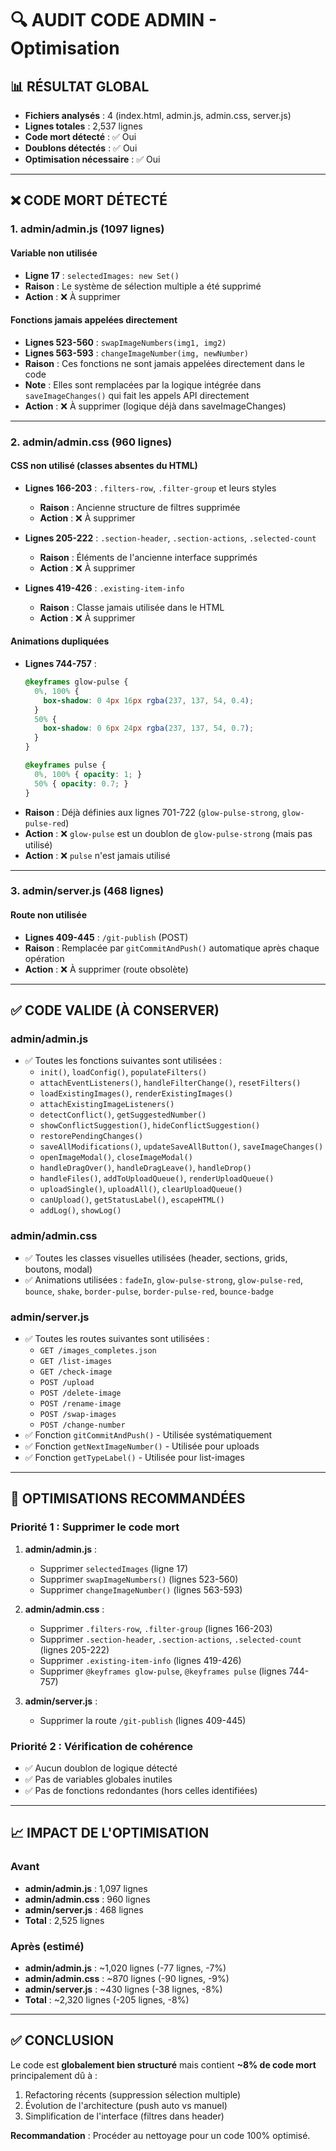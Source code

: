 # 🔍 AUDIT CODE ADMIN - Optimisation

## 📊 RÉSULTAT GLOBAL
- **Fichiers analysés** : 4 (index.html, admin.js, admin.css, server.js)
- **Lignes totales** : 2,537 lignes
- **Code mort détecté** : ✅ Oui
- **Doublons détectés** : ✅ Oui
- **Optimisation nécessaire** : ✅ Oui

---

## ❌ CODE MORT DÉTECTÉ

### 1. **admin/admin.js** (1097 lignes)

#### Variable non utilisée
- **Ligne 17** : `selectedImages: new Set()`
- **Raison** : Le système de sélection multiple a été supprimé
- **Action** : ❌ À supprimer

#### Fonctions jamais appelées directement
- **Lignes 523-560** : `swapImageNumbers(img1, img2)`
- **Lignes 563-593** : `changeImageNumber(img, newNumber)`
- **Raison** : Ces fonctions ne sont jamais appelées directement dans le code
- **Note** : Elles sont remplacées par la logique intégrée dans `saveImageChanges()` qui fait les appels API directement
- **Action** : ❌ À supprimer (logique déjà dans saveImageChanges)

---

### 2. **admin/admin.css** (960 lignes)

#### CSS non utilisé (classes absentes du HTML)
- **Lignes 166-203** : `.filters-row`, `.filter-group` et leurs styles
  - **Raison** : Ancienne structure de filtres supprimée
  - **Action** : ❌ À supprimer

- **Lignes 205-222** : `.section-header`, `.section-actions`, `.selected-count`
  - **Raison** : Éléments de l'ancienne interface supprimés
  - **Action** : ❌ À supprimer

- **Lignes 419-426** : `.existing-item-info`
  - **Raison** : Classe jamais utilisée dans le HTML
  - **Action** : ❌ À supprimer

#### Animations dupliquées
- **Lignes 744-757** : 
  ```css
  @keyframes glow-pulse {
    0%, 100% { 
      box-shadow: 0 4px 16px rgba(237, 137, 54, 0.4);
    }
    50% { 
      box-shadow: 0 6px 24px rgba(237, 137, 54, 0.7);
    }
  }
  
  @keyframes pulse {
    0%, 100% { opacity: 1; }
    50% { opacity: 0.7; }
  }
  ```
- **Raison** : Déjà définies aux lignes 701-722 (`glow-pulse-strong`, `glow-pulse-red`)
- **Action** : ❌ `glow-pulse` est un doublon de `glow-pulse-strong` (mais pas utilisé)
- **Action** : ❌ `pulse` n'est jamais utilisé

---

### 3. **admin/server.js** (468 lignes)

#### Route non utilisée
- **Lignes 409-445** : `/git-publish` (POST)
- **Raison** : Remplacée par `gitCommitAndPush()` automatique après chaque opération
- **Action** : ❌ À supprimer (route obsolète)

---

## ✅ CODE VALIDE (À CONSERVER)

### admin/admin.js
- ✅ Toutes les fonctions suivantes sont utilisées :
  - `init()`, `loadConfig()`, `populateFilters()`
  - `attachEventListeners()`, `handleFilterChange()`, `resetFilters()`
  - `loadExistingImages()`, `renderExistingImages()`
  - `attachExistingImageListeners()`
  - `detectConflict()`, `getSuggestedNumber()`
  - `showConflictSuggestion()`, `hideConflictSuggestion()`
  - `restorePendingChanges()`
  - `saveAllModifications()`, `updateSaveAllButton()`, `saveImageChanges()`
  - `openImageModal()`, `closeImageModal()`
  - `handleDragOver()`, `handleDragLeave()`, `handleDrop()`
  - `handleFiles()`, `addToUploadQueue()`, `renderUploadQueue()`
  - `uploadSingle()`, `uploadAll()`, `clearUploadQueue()`
  - `canUpload()`, `getStatusLabel()`, `escapeHTML()`
  - `addLog()`, `showLog()`

### admin/admin.css
- ✅ Toutes les classes visuelles utilisées (header, sections, grids, boutons, modal)
- ✅ Animations utilisées : `fadeIn`, `glow-pulse-strong`, `glow-pulse-red`, `bounce`, `shake`, `border-pulse`, `border-pulse-red`, `bounce-badge`

### admin/server.js
- ✅ Toutes les routes suivantes sont utilisées :
  - `GET /images_completes.json`
  - `GET /list-images`
  - `GET /check-image`
  - `POST /upload`
  - `POST /delete-image`
  - `POST /rename-image`
  - `POST /swap-images`
  - `POST /change-number`
- ✅ Fonction `gitCommitAndPush()` - Utilisée systématiquement
- ✅ Fonction `getNextImageNumber()` - Utilisée pour uploads
- ✅ Fonction `getTypeLabel()` - Utilisée pour list-images

---

## 📝 OPTIMISATIONS RECOMMANDÉES

### Priorité 1 : Supprimer le code mort
1. **admin/admin.js** :
   - Supprimer `selectedImages` (ligne 17)
   - Supprimer `swapImageNumbers()` (lignes 523-560)
   - Supprimer `changeImageNumber()` (lignes 563-593)

2. **admin/admin.css** :
   - Supprimer `.filters-row`, `.filter-group` (lignes 166-203)
   - Supprimer `.section-header`, `.section-actions`, `.selected-count` (lignes 205-222)
   - Supprimer `.existing-item-info` (lignes 419-426)
   - Supprimer `@keyframes glow-pulse`, `@keyframes pulse` (lignes 744-757)

3. **admin/server.js** :
   - Supprimer la route `/git-publish` (lignes 409-445)

### Priorité 2 : Vérification de cohérence
- ✅ Aucun doublon de logique détecté
- ✅ Pas de variables globales inutiles
- ✅ Pas de fonctions redondantes (hors celles identifiées)

---

## 📈 IMPACT DE L'OPTIMISATION

### Avant
- **admin/admin.js** : 1,097 lignes
- **admin/admin.css** : 960 lignes
- **admin/server.js** : 468 lignes
- **Total** : 2,525 lignes

### Après (estimé)
- **admin/admin.js** : ~1,020 lignes (-77 lignes, -7%)
- **admin/admin.css** : ~870 lignes (-90 lignes, -9%)
- **admin/server.js** : ~430 lignes (-38 lignes, -8%)
- **Total** : ~2,320 lignes (-205 lignes, -8%)

---

## ✅ CONCLUSION

Le code est **globalement bien structuré** mais contient **~8% de code mort** principalement dû à :
1. Refactoring récents (suppression sélection multiple)
2. Évolution de l'architecture (push auto vs manuel)
3. Simplification de l'interface (filtres dans header)

**Recommandation** : Procéder au nettoyage pour un code 100% optimisé.

